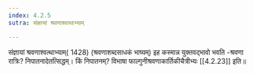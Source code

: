 ```yaml
---
index: 4.2.5
sutra: संज्ञायां श्रवणाश्वत्थाभ्याम्

---
```

संज्ञायां श्रवणाश्वत्थाभ्याम्( 1428) (श्रवणाशब्दसाधकं भाष्यम्) इह कस्मान्न युक्तवद्भावो भवति -श्रवणा रात्रिः? निपातनादेतत्सिद्धम्। किं निपातनम्? विभाषा फाल्गुनीश्रवणाकार्तिकीचैत्रीभ्यः [[4.2.23]] इति॥